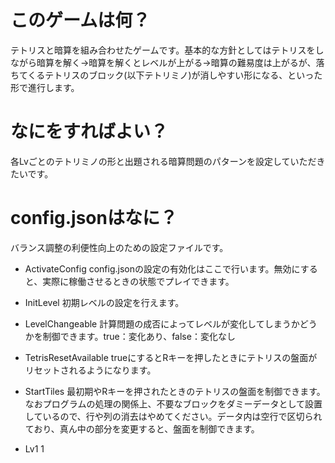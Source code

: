# このゲームは何？
テトリスと暗算を組み合わせたゲームです。基本的な方針としてはテトリスをしながら暗算を解く→暗算を解くとレベルが上がる→暗算の難易度は上がるが、落ちてくるテトリスのブロック(以下テトリミノ)が消しやすい形になる、といった形で進行します。

# なにをすればよい？
各Lvごとのテトリミノの形と出題される暗算問題のパターンを設定していただきたいです。

# config.jsonはなに？
バランス調整の利便性向上のための設定ファイルです。
- ActivateConfig
config.jsonの設定の有効化はここで行います。無効にすると、実際に稼働させるときの状態でプレイできます。
- InitLevel
初期レベルの設定を行えます。
- LevelChangeable
計算問題の成否によってレベルが変化してしまうかどうかを制御できます。true：変化あり、false：変化なし
- TetrisResetAvailable
trueにするとRキーを押したときにテトリスの盤面がリセットされるようになります。
- StartTiles
最初期やRキーを押されたときのテトリスの盤面を制御できます。なおプログラムの処理の関係上、不要なブロックをダミーデータとして設置しているので、行や列の消去はやめてください。データ内は空行で区切られており、真ん中の部分を変更すると、盤面を制御できます。

- Lv1
1